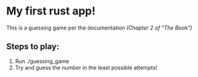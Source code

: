 # My first rust app!

This is a guessing game per the documentation *(Chapter 2 of "The Book")*

## Steps to play:
1. Run ./guessing_game
2. Try and guess the number in the least possible attempts!